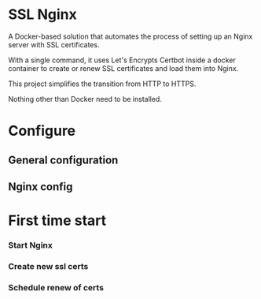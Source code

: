 # SSL Nginx
A Docker-based solution that automates the process of setting up an Nginx server with SSL certificates.

With a single command, it uses Let's Encrypts Certbot inside a docker container to create or renew SSL certificates and load them into Nginx.

This project simplifies the transition from HTTP to HTTPS.

Nothing other than Docker need to be installed.

# Configure

## General configuration

## Nginx config

# First time start

### Start Nginx

### Create new ssl certs

### Schedule renew of certs
